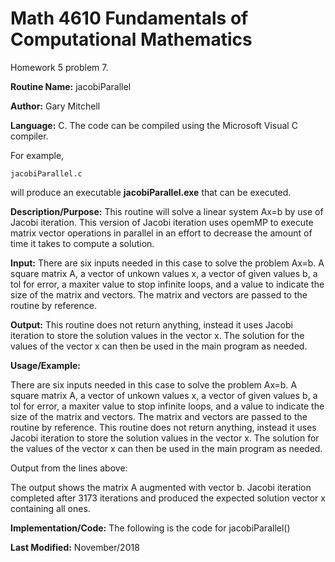 # Math 4610 Fundamentals of Computational Mathematics
Homework 5 problem 7.

**Routine Name:**           jacobiParallel

**Author:** Gary Mitchell

**Language:** C. The code can be compiled using the Microsoft Visual C compiler.

For example,

    jacobiParallel.c

will produce an executable **jacobiParallel.exe** that can be executed.

**Description/Purpose:** This routine will solve a linear system Ax=b by use of Jacobi iteration. This version of Jacobi iteration uses opemMP to execute matrix vector operations in parallel in an effort to decrease the amount of time it takes to compute a solution.

**Input:** There are six inputs needed in this case to solve the problem Ax=b. A square matrix A, a vector of unkown values x, a vector of given values b, a tol for error, a maxiter value to stop infinite loops, and a value to indicate the size of the matrix and vectors. The matrix and vectors are passed to the routine by reference.

**Output:** This routine does not return anything, instead it uses Jacobi iteration to store the solution values in the vector x. The solution for the values of the vector x can then be used in the main program as needed.

**Usage/Example:**

There are six inputs needed in this case to solve the problem Ax=b. A square matrix A, a vector of unkown values x, a vector of given values b, a tol for error, a maxiter value to stop infinite loops, and a value to indicate the size of the matrix and vectors. The matrix and vectors are passed to the routine by reference. This routine does not return anything, instead it uses Jacobi iteration to store the solution values in the vector x. The solution for the values of the vector x can then be used in the main program as needed.



Output from the lines above:



The output shows the matrix A augmented with vector b. Jacobi iteration completed after 3173 iterations and produced the expected solution vector x containing all ones.

**Implementation/Code:** The following is the code for jacobiParallel()



**Last Modified:** November/2018
